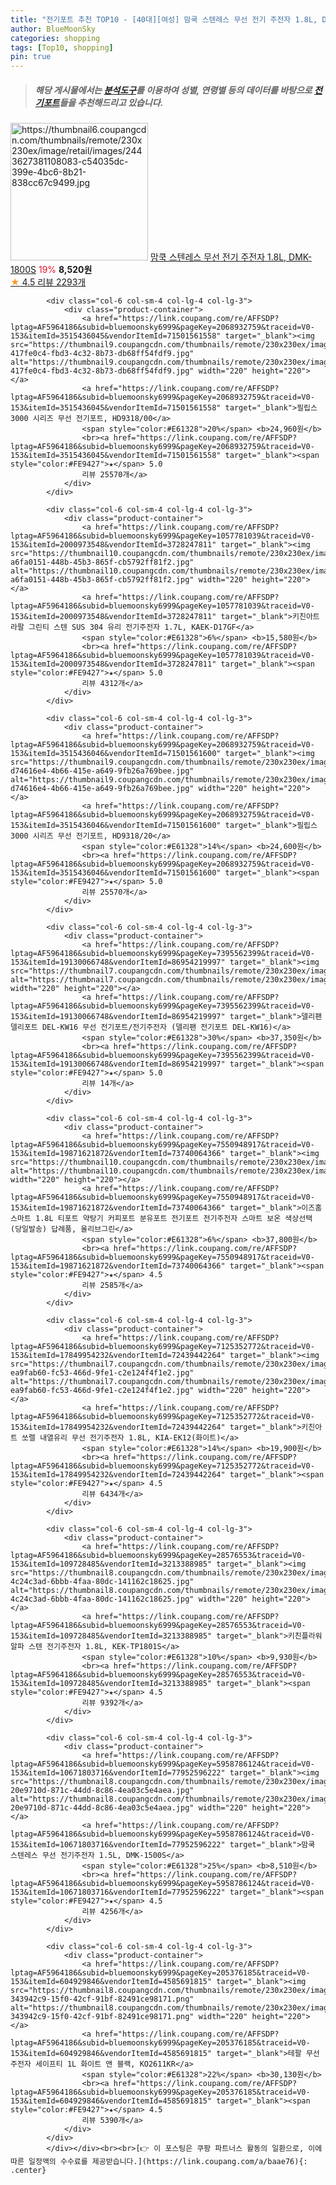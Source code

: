 ```yaml
---
title: "전기포트 추천 TOP10 - [40대][여성] 맘쿡 스텐레스 무선 전기 주전자 1.8L, DMK-1800S"
author: BlueMoonSky
categories: shopping
tags: [Top10, shopping]
pin: true
---
```


> ##### 해당 게시물에서는 [**분석도구**](https://itemscout.io/)를 이용하여 **성별**, **연령별** 등의 데이터를 바탕으로 [**전기포트**](https://link.coupang.com/a/baae76)들을 추천해드리고 있습니다.
<div class="container"><div class="row">
            <div class="col-6 col-sm-4 col-lg-4 col-lg-3">
                <div class="product-container">
                    <a href="https://link.coupang.com/re/AFFSDP?lptag=AF5964186&subid=bluemoonsky6999&pageKey=7284479131&traceid=V0-153&itemId=18604833765&vendorItemId=77978645701" target="_blank"><img src="https://thumbnail6.coupangcdn.com/thumbnails/remote/230x230ex/image/retail/images/2443627381108083-c54035dc-399e-4bc6-8b21-838cc67c9499.jpg" alt="https://thumbnail6.coupangcdn.com/thumbnails/remote/230x230ex/image/retail/images/2443627381108083-c54035dc-399e-4bc6-8b21-838cc67c9499.jpg" width="220" height="220"></a>
                    <a href="https://link.coupang.com/re/AFFSDP?lptag=AF5964186&subid=bluemoonsky6999&pageKey=7284479131&traceid=V0-153&itemId=18604833765&vendorItemId=77978645701" target="_blank">맘쿡 스텐레스 무선 전기 주전자 1.8L, DMK-1800S</a>
                    <span style="color:#E61328">19%</span> <b>8,520원</b>
                    <br><a href="https://link.coupang.com/re/AFFSDP?lptag=AF5964186&subid=bluemoonsky6999&pageKey=7284479131&traceid=V0-153&itemId=18604833765&vendorItemId=77978645701" target="_blank"><span style="color:#FE9427">★</span> 4.5
                    리뷰 2293개</a>
                </div>
            </div>
            
            <div class="col-6 col-sm-4 col-lg-4 col-lg-3">
                <div class="product-container">
                    <a href="https://link.coupang.com/re/AFFSDP?lptag=AF5964186&subid=bluemoonsky6999&pageKey=2068932759&traceid=V0-153&itemId=3515436045&vendorItemId=71501561558" target="_blank"><img src="https://thumbnail9.coupangcdn.com/thumbnails/remote/230x230ex/image/retail/images/353243645605447-417fe0c4-fbd3-4c32-8b73-db68ff54fdf9.jpg" alt="https://thumbnail9.coupangcdn.com/thumbnails/remote/230x230ex/image/retail/images/353243645605447-417fe0c4-fbd3-4c32-8b73-db68ff54fdf9.jpg" width="220" height="220"></a>
                    <a href="https://link.coupang.com/re/AFFSDP?lptag=AF5964186&subid=bluemoonsky6999&pageKey=2068932759&traceid=V0-153&itemId=3515436045&vendorItemId=71501561558" target="_blank">필립스 3000 시리즈 무선 전기포트, HD9318/00</a>
                    <span style="color:#E61328">20%</span> <b>24,960원</b>
                    <br><a href="https://link.coupang.com/re/AFFSDP?lptag=AF5964186&subid=bluemoonsky6999&pageKey=2068932759&traceid=V0-153&itemId=3515436045&vendorItemId=71501561558" target="_blank"><span style="color:#FE9427">★</span> 5.0
                    리뷰 25570개</a>
                </div>
            </div>
            
            <div class="col-6 col-sm-4 col-lg-4 col-lg-3">
                <div class="product-container">
                    <a href="https://link.coupang.com/re/AFFSDP?lptag=AF5964186&subid=bluemoonsky6999&pageKey=1057781039&traceid=V0-153&itemId=2000973548&vendorItemId=3728247811" target="_blank"><img src="https://thumbnail10.coupangcdn.com/thumbnails/remote/230x230ex/image/retail/images/9117973862976589-a6fa0151-448b-45b3-865f-cb5792ff81f2.jpg" alt="https://thumbnail10.coupangcdn.com/thumbnails/remote/230x230ex/image/retail/images/9117973862976589-a6fa0151-448b-45b3-865f-cb5792ff81f2.jpg" width="220" height="220"></a>
                    <a href="https://link.coupang.com/re/AFFSDP?lptag=AF5964186&subid=bluemoonsky6999&pageKey=1057781039&traceid=V0-153&itemId=2000973548&vendorItemId=3728247811" target="_blank">키친아트 라팔 그린티 스텐 SUS 304 유리 전기주전자 1.7L, KAEK-D17GF</a>
                    <span style="color:#E61328">6%</span> <b>15,580원</b>
                    <br><a href="https://link.coupang.com/re/AFFSDP?lptag=AF5964186&subid=bluemoonsky6999&pageKey=1057781039&traceid=V0-153&itemId=2000973548&vendorItemId=3728247811" target="_blank"><span style="color:#FE9427">★</span> 5.0
                    리뷰 4312개</a>
                </div>
            </div>
            
            <div class="col-6 col-sm-4 col-lg-4 col-lg-3">
                <div class="product-container">
                    <a href="https://link.coupang.com/re/AFFSDP?lptag=AF5964186&subid=bluemoonsky6999&pageKey=2068932759&traceid=V0-153&itemId=3515436046&vendorItemId=71501561600" target="_blank"><img src="https://thumbnail9.coupangcdn.com/thumbnails/remote/230x230ex/image/retail/images/550198729724681-d74616e4-4b66-415e-a649-9fb26a769bee.jpg" alt="https://thumbnail9.coupangcdn.com/thumbnails/remote/230x230ex/image/retail/images/550198729724681-d74616e4-4b66-415e-a649-9fb26a769bee.jpg" width="220" height="220"></a>
                    <a href="https://link.coupang.com/re/AFFSDP?lptag=AF5964186&subid=bluemoonsky6999&pageKey=2068932759&traceid=V0-153&itemId=3515436046&vendorItemId=71501561600" target="_blank">필립스 3000 시리즈 무선 전기포트, HD9318/20</a>
                    <span style="color:#E61328">14%</span> <b>24,600원</b>
                    <br><a href="https://link.coupang.com/re/AFFSDP?lptag=AF5964186&subid=bluemoonsky6999&pageKey=2068932759&traceid=V0-153&itemId=3515436046&vendorItemId=71501561600" target="_blank"><span style="color:#FE9427">★</span> 5.0
                    리뷰 25570개</a>
                </div>
            </div>
            
            <div class="col-6 col-sm-4 col-lg-4 col-lg-3">
                <div class="product-container">
                    <a href="https://link.coupang.com/re/AFFSDP?lptag=AF5964186&subid=bluemoonsky6999&pageKey=7395562399&traceid=V0-153&itemId=19130066748&vendorItemId=86954219997" target="_blank"><img src="https://thumbnail7.coupangcdn.com/thumbnails/remote/230x230ex/image/vendor_inventory/75e8/e18078a039719008e0c93c2d2662a6f98903062bb9843cce31d9ebff4f3d.jpg" alt="https://thumbnail7.coupangcdn.com/thumbnails/remote/230x230ex/image/vendor_inventory/75e8/e18078a039719008e0c93c2d2662a6f98903062bb9843cce31d9ebff4f3d.jpg" width="220" height="220"></a>
                    <a href="https://link.coupang.com/re/AFFSDP?lptag=AF5964186&subid=bluemoonsky6999&pageKey=7395562399&traceid=V0-153&itemId=19130066748&vendorItemId=86954219997" target="_blank">델리팬 델리포트 DEL-KW16 무선 전기포트/전기주전자 (델리팬 전기포트 DEL-KW16)</a>
                    <span style="color:#E61328">30%</span> <b>37,350원</b>
                    <br><a href="https://link.coupang.com/re/AFFSDP?lptag=AF5964186&subid=bluemoonsky6999&pageKey=7395562399&traceid=V0-153&itemId=19130066748&vendorItemId=86954219997" target="_blank"><span style="color:#FE9427">★</span> 5.0
                    리뷰 14개</a>
                </div>
            </div>
            
            <div class="col-6 col-sm-4 col-lg-4 col-lg-3">
                <div class="product-container">
                    <a href="https://link.coupang.com/re/AFFSDP?lptag=AF5964186&subid=bluemoonsky6999&pageKey=7550948917&traceid=V0-153&itemId=19871621872&vendorItemId=73740064366" target="_blank"><img src="https://thumbnail10.coupangcdn.com/thumbnails/remote/230x230ex/image/vendor_inventory/b3e8/23eee7872c29920569d40bac913bc9fd9af24d438e42afd76db7c034a0f2.jpg" alt="https://thumbnail10.coupangcdn.com/thumbnails/remote/230x230ex/image/vendor_inventory/b3e8/23eee7872c29920569d40bac913bc9fd9af24d438e42afd76db7c034a0f2.jpg" width="220" height="220"></a>
                    <a href="https://link.coupang.com/re/AFFSDP?lptag=AF5964186&subid=bluemoonsky6999&pageKey=7550948917&traceid=V0-153&itemId=19871621872&vendorItemId=73740064366" target="_blank">이즈홈 스마트 1.8L 티포트 약탕기 커피포트 분유포트 전기포트 전기주전자 스마트 보온 색상선택 (당일발송) 답례품, 올리브그린</a>
                    <span style="color:#E61328">6%</span> <b>37,800원</b>
                    <br><a href="https://link.coupang.com/re/AFFSDP?lptag=AF5964186&subid=bluemoonsky6999&pageKey=7550948917&traceid=V0-153&itemId=19871621872&vendorItemId=73740064366" target="_blank"><span style="color:#FE9427">★</span> 4.5
                    리뷰 2585개</a>
                </div>
            </div>
            
            <div class="col-6 col-sm-4 col-lg-4 col-lg-3">
                <div class="product-container">
                    <a href="https://link.coupang.com/re/AFFSDP?lptag=AF5964186&subid=bluemoonsky6999&pageKey=7125352772&traceid=V0-153&itemId=17849954232&vendorItemId=72439442264" target="_blank"><img src="https://thumbnail7.coupangcdn.com/thumbnails/remote/230x230ex/image/retail/images/125237834074983-ea9fab60-fc53-466d-9fe1-c2e124f4f1e2.jpg" alt="https://thumbnail7.coupangcdn.com/thumbnails/remote/230x230ex/image/retail/images/125237834074983-ea9fab60-fc53-466d-9fe1-c2e124f4f1e2.jpg" width="220" height="220"></a>
                    <a href="https://link.coupang.com/re/AFFSDP?lptag=AF5964186&subid=bluemoonsky6999&pageKey=7125352772&traceid=V0-153&itemId=17849954232&vendorItemId=72439442264" target="_blank">키친아트 쏘렐 내열유리 무선 전기주전자 1.8L, KIA-EK12(화이트)</a>
                    <span style="color:#E61328">14%</span> <b>19,900원</b>
                    <br><a href="https://link.coupang.com/re/AFFSDP?lptag=AF5964186&subid=bluemoonsky6999&pageKey=7125352772&traceid=V0-153&itemId=17849954232&vendorItemId=72439442264" target="_blank"><span style="color:#FE9427">★</span> 4.5
                    리뷰 6434개</a>
                </div>
            </div>
            
            <div class="col-6 col-sm-4 col-lg-4 col-lg-3">
                <div class="product-container">
                    <a href="https://link.coupang.com/re/AFFSDP?lptag=AF5964186&subid=bluemoonsky6999&pageKey=28576553&traceid=V0-153&itemId=109728485&vendorItemId=3213388985" target="_blank"><img src="https://thumbnail8.coupangcdn.com/thumbnails/remote/230x230ex/image/retail/images/1933785405510765-4c24c3ad-6bbb-4faa-80dc-141162c18625.jpg" alt="https://thumbnail8.coupangcdn.com/thumbnails/remote/230x230ex/image/retail/images/1933785405510765-4c24c3ad-6bbb-4faa-80dc-141162c18625.jpg" width="220" height="220"></a>
                    <a href="https://link.coupang.com/re/AFFSDP?lptag=AF5964186&subid=bluemoonsky6999&pageKey=28576553&traceid=V0-153&itemId=109728485&vendorItemId=3213388985" target="_blank">키친플라워 알파 스텐 전기주전자 1.8L, KEK-TP1801S</a>
                    <span style="color:#E61328">10%</span> <b>9,930원</b>
                    <br><a href="https://link.coupang.com/re/AFFSDP?lptag=AF5964186&subid=bluemoonsky6999&pageKey=28576553&traceid=V0-153&itemId=109728485&vendorItemId=3213388985" target="_blank"><span style="color:#FE9427">★</span> 4.5
                    리뷰 9392개</a>
                </div>
            </div>
            
            <div class="col-6 col-sm-4 col-lg-4 col-lg-3">
                <div class="product-container">
                    <a href="https://link.coupang.com/re/AFFSDP?lptag=AF5964186&subid=bluemoonsky6999&pageKey=5958786124&traceid=V0-153&itemId=10671803716&vendorItemId=77952596222" target="_blank"><img src="https://thumbnail8.coupangcdn.com/thumbnails/remote/230x230ex/image/retail/images/31189534510417-20e9710d-871c-44dd-8c86-4ea03c5e4aea.jpg" alt="https://thumbnail8.coupangcdn.com/thumbnails/remote/230x230ex/image/retail/images/31189534510417-20e9710d-871c-44dd-8c86-4ea03c5e4aea.jpg" width="220" height="220"></a>
                    <a href="https://link.coupang.com/re/AFFSDP?lptag=AF5964186&subid=bluemoonsky6999&pageKey=5958786124&traceid=V0-153&itemId=10671803716&vendorItemId=77952596222" target="_blank">맘쿡 스텐레스 무선 전기주전자 1.5L, DMK-1500S</a>
                    <span style="color:#E61328">25%</span> <b>8,510원</b>
                    <br><a href="https://link.coupang.com/re/AFFSDP?lptag=AF5964186&subid=bluemoonsky6999&pageKey=5958786124&traceid=V0-153&itemId=10671803716&vendorItemId=77952596222" target="_blank"><span style="color:#FE9427">★</span> 4.5
                    리뷰 4256개</a>
                </div>
            </div>
            
            <div class="col-6 col-sm-4 col-lg-4 col-lg-3">
                <div class="product-container">
                    <a href="https://link.coupang.com/re/AFFSDP?lptag=AF5964186&subid=bluemoonsky6999&pageKey=205376185&traceid=V0-153&itemId=604929846&vendorItemId=4585691815" target="_blank"><img src="https://thumbnail8.coupangcdn.com/thumbnails/remote/230x230ex/image/retail/images/1650867512989616-343942c9-15f0-42cf-91bf-82491ce98171.png" alt="https://thumbnail8.coupangcdn.com/thumbnails/remote/230x230ex/image/retail/images/1650867512989616-343942c9-15f0-42cf-91bf-82491ce98171.png" width="220" height="220"></a>
                    <a href="https://link.coupang.com/re/AFFSDP?lptag=AF5964186&subid=bluemoonsky6999&pageKey=205376185&traceid=V0-153&itemId=604929846&vendorItemId=4585691815" target="_blank">테팔 무선주전자 세이프티 1L 화이트 앤 블랙, KO2611KR</a>
                    <span style="color:#E61328">22%</span> <b>30,130원</b>
                    <br><a href="https://link.coupang.com/re/AFFSDP?lptag=AF5964186&subid=bluemoonsky6999&pageKey=205376185&traceid=V0-153&itemId=604929846&vendorItemId=4585691815" target="_blank"><span style="color:#FE9427">★</span> 4.5
                    리뷰 5390개</a>
                </div>
            </div>
            </div></div><br><br>[👉 이 포스팅은 쿠팡 파트너스 활동의 일환으로, 이에 따른 일정액의 수수료를 제공받습니다.](https://link.coupang.com/a/baae76){: .center}